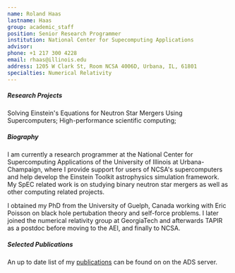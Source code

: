 ```yaml
---
name: Roland Haas
lastname: Haas
group: academic_staff
position: Senior Research Programmer
institution: National Center for Supecomputing Applications
advisor:
phone: +1 217 300 4228
email: rhaas@illinois.edu
address: 1205 W Clark St, Room NCSA 4006D, Urbana, IL, 61801
specialties: Numerical Relativity
---
```


##### Research Projects

Solving Einstein's Equations for Neutron Star Mergers Using Supercomputers; High-performance scientific computing;

##### Biography

I am currently a research programmer at the National Center for Supercomputing Applications of the University of Illinois at Urbana-Champaign, where I provide support for users of NCSA's supercomputers and help develop the Einstein Toolkit astrophysics simulation framework. My SpEC related work is on studying binary neutron star mergers as well as other computing related projects.

I obtained my PhD from the University of Guelph, Canada working with Eric Poisson on black hole
pertubation theory and self-force problems. I later joined the numerical relativity group at
GeorgiaTech and afterwards TAPIR as a postdoc before moving to the AEI, and finally to NCSA.

##### Selected Publications

An up to date list of my <a href="https://ui.adsabs.harvard.edu/public-libraries/pzWebybvThCQyfOW6CVxrA">publications</a> can be found on on the ADS server.
